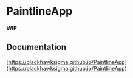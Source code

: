 # PaintlineApp

__WIP__

## Documentation
[https://blackhawksigma.github.io/PaintlineApp](https://blackhawksigma.github.io/PaintlineApp)

